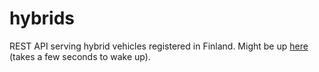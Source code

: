 # hybrids
REST API serving hybrid vehicles registered in Finland. Might be up [here](https://hybrids.herokuapp.com/ "Hybrids") (takes a few seconds to wake up).
